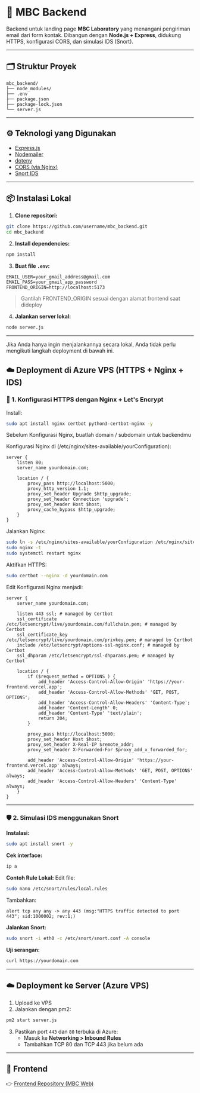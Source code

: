 # 🚀 MBC Backend

Backend untuk landing page **MBC Laboratory** yang menangani pengiriman email dari form kontak. Dibangun dengan **Node.js + Express**, didukung HTTPS, konfigurasi CORS, dan simulasi IDS (Snort).

---

## 🗂️ Struktur Proyek

```
mbc_backend/
├── node_modules/
├── .env
├── package.json
├── package-lock.json
└── server.js
```

---

## ⚙️ Teknologi yang Digunakan

- [Express.js](https://expressjs.com/)
- [Nodemailer](https://nodemailer.com/about/)
- [dotenv](https://www.npmjs.com/package/dotenv)
- [CORS (via Nginx)](https://developer.mozilla.org/en-US/docs/Web/HTTP/CORS)
- [Snort IDS](https://www.snort.org/)

---

## 📦 Instalasi Lokal

1. **Clone repositori:**
```bash
git clone https://github.com/username/mbc_backend.git
cd mbc_backend
```

2. **Install dependencies:**
```bash
npm install
```

3. **Buat file `.env`:**
```env
EMAIL_USER=your_gmail_address@gmail.com
EMAIL_PASS=your_gmail_app_password
FRONTEND_ORIGIN=http://localhost:5173
```
> Gantilah FRONTEND_ORIGIN sesuai dengan alamat frontend saat dideploy

4. **Jalankan server lokal:**
```bash
node server.js
```

---

Jika Anda hanya ingin menjalankannya secara lokal, Anda tidak perlu mengikuti langkah deployment di bawah ini.

## ☁️ Deployment di Azure VPS (HTTPS + Nginx + IDS)

### 🔐 1. Konfigurasi HTTPS dengan Nginx + Let's Encrypt

Install:
```bash
sudo apt install nginx certbot python3-certbot-nginx -y
```

Sebelum Konfigurasi Nginx, buatlah domain / subdomain untuk backendmu

Konfigurasi Nginx di (/etc/nginx/sites-available/yourConfiguration):
```nginx
server {
    listen 80;
    server_name yourdomain.com;

    location / {
        proxy_pass http://localhost:5000;
        proxy_http_version 1.1;
        proxy_set_header Upgrade $http_upgrade;
        proxy_set_header Connection 'upgrade';
        proxy_set_header Host $host;
        proxy_cache_bypass $http_upgrade;
    }
}
```

Jalankan Nginx:
```bash
sudo ln -s /etc/nginx/sites-available/yourConfiguration /etc/nginx/sites-enabled/
sudo nginx -t
sudo systemctl restart nginx
```

Aktifkan HTTPS:
```bash
sudo certbot --nginx -d yourdomain.com
```

Edit Konfigurasi Nginx menjadi:
```nginx
server {
    server_name yourdomain.com;

    listen 443 ssl; # managed by Certbot
    ssl_certificate /etc/letsencrypt/live/yourdomain.com/fullchain.pem; # managed by Certbot
    ssl_certificate_key /etc/letsencrypt/live/yourdomain.com/privkey.pem; # managed by Certbot
    include /etc/letsencrypt/options-ssl-nginx.conf; # managed by Certbot
    ssl_dhparam /etc/letsencrypt/ssl-dhparams.pem; # managed by Certbot

    location / {
        if ($request_method = OPTIONS ) {
            add_header 'Access-Control-Allow-Origin' 'https://your-frontend.vercel.app';
            add_header 'Access-Control-Allow-Methods' 'GET, POST, OPTIONS';
            add_header 'Access-Control-Allow-Headers' 'Content-Type';
            add_header 'Content-Length' 0;
            add_header 'Content-Type' 'text/plain';
            return 204;
        }

        proxy_pass http://localhost:5000;
        proxy_set_header Host $host;
        proxy_set_header X-Real-IP $remote_addr;
        proxy_set_header X-Forwarded-For $proxy_add_x_forwarded_for;

        add_header 'Access-Control-Allow-Origin' 'https://your-frontend.vercel.app' always;
        add_header 'Access-Control-Allow-Methods' 'GET, POST, OPTIONS' always;
        add_header 'Access-Control-Allow-Headers' 'Content-Type' always;
    }
}

```

---

### 🛡️ 2. Simulasi IDS menggunakan Snort

**Instalasi:**
```bash
sudo apt install snort -y
```

**Cek interface:**
```bash
ip a
```

**Contoh Rule Lokal:**
Edit file:
```bash
sudo nano /etc/snort/rules/local.rules
```

Tambahkan:
```snort
alert tcp any any -> any 443 (msg:"HTTPS traffic detected to port 443"; sid:1000002; rev:1;)
```

**Jalankan Snort:**
```bash
sudo snort -i eth0 -c /etc/snort/snort.conf -A console
```

**Uji serangan:**
```bash
curl https://yourdomain.com
```

---

## ☁️ Deployment ke Server (Azure VPS)


1. Upload ke VPS
2. Jalankan dengan pm2:
```bash
pm2 start server.js
```

3. Pastikan port `443` dan `80` terbuka di Azure:
   - Masuk ke **Networking > Inbound Rules**
   - Tambahkan TCP 80 dan TCP 443 jika belum ada

---

## 🔗 Frontend
👉 [Frontend Repository (MBC Web)](https://github.com/rizkidsaputra/mbc-web)
